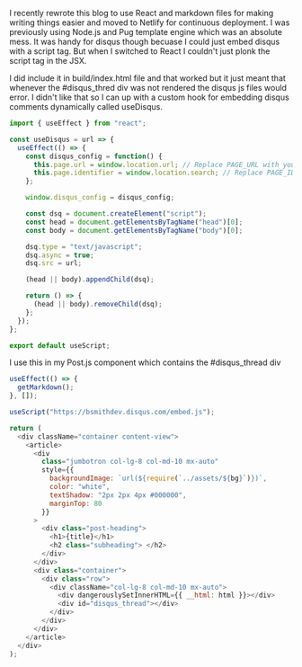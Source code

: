 I recently rewrote this blog to use React and markdown files for making writing things easier and moved to Netlify for continuous deployment. I was previously using Node.js and Pug template engine which was an absolute mess. It was handy for disqus though becuase I could just embed disqus with a script tag. But when I switched to React I couldn't just plonk the script tag in the JSX.

I did include it in build/index.html file and that worked but it just meant that whenever the #disqus_thred div was not rendered the disqus js files would error. I didn't like that so I can up with a custom hook for embedding disqus comments dynamically called useDisqus.

```javascript
import { useEffect } from "react";

const useDisqus = url => {
  useEffect(() => {
    const disqus_config = function() {
      this.page.url = window.location.url; // Replace PAGE_URL with your page's canonical URL variable
      this.page.identifier = window.location.search; // Replace PAGE_IDENTIFIER with your page's unique identifier variable
    };

    window.disqus_config = disqus_config;

    const dsq = document.createElement("script");
    const head = document.getElementsByTagName("head")[0];
    const body = document.getElementsByTagName("body")[0];

    dsq.type = "text/javascript";
    dsq.async = true;
    dsq.src = url;

    (head || body).appendChild(dsq);

    return () => {
      (head || body).removeChild(dsq);
    };
  });
};

export default useScript;
```

I use this in my Post.js component which contains the #disqus_thread div

```javascript
useEffect(() => {
  getMarkdown();
}, []);

useScript("https://bsmithdev.disqus.com/embed.js");

return (
  <div className="container content-view">
    <article>
      <div
        class="jumbotron col-lg-8 col-md-10 mx-auto"
        style={{
          backgroundImage: `url(${require(`../assets/${bg}`)})`,
          color: "white",
          textShadow: "2px 2px 4px #000000",
          marginTop: 80
        }}
      >
        <div class="post-heading">
          <h1>{title}</h1>
          <h2 class="subheading"> </h2>
        </div>
      </div>
      <div class="container">
        <div class="row">
          <div className="col-lg-8 col-md-10 mx-auto">
            <div dangerouslySetInnerHTML={{ __html: html }}></div>
            <div id="disqus_thread"></div>
          </div>
        </div>
      </div>
    </article>
  </div>
);
```
